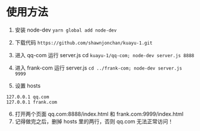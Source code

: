 # 使用方法

1. 安装 node-dev `yarn global add node-dev`

2. 下载代码 `https://github.com/shawnjonchan/kuayu-1.git`

3. 进入 qq-com 运行 server.js cd `kuayu-1/qq-com; node-dev server.js 8888`

4. 进入 frank-com 运行 server.js `cd ../frank-com; node-dev server.js 9999`

5. 设置 hosts

```
127.0.0.1 qq.com
127.0.0.1 frank.com
```

6. 打开两个页面 qq.com:8888/index.html 和 frank.com:9999/index.html
7. 记得做完之后，删掉 hosts 里的两行，否则 qq.com 无法正常访问！
